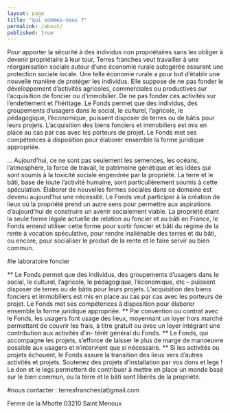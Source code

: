 ```yaml
---
layout: page
title: "qui sommes-nous ?"
permalink: /about/
published: true
---
```






Pour apporter la sécurité à des individus non propriétaires sans les obliger à devenir propriétaire à leur tour, Terres franches veut travailler à une réorganisation sociale autour d’une économie rurale autogérée assurant une protection sociale locale.
Une telle économie rurale a pour but d’établir une nouvelle manière de protéger les individus. Elle suppose de ne pas fonder le développement d’activités agricoles, commerciales ou productives sur l’acquisition de foncier ou d’immobilier. De ne pas fonder ces activités sur l’endettement et l’héritage.
Le Fonds permet que des individus, des groupements d’usagers dans le social, le culturel, l’agricole, le pédagogique, l’économique, puissent disposer de terres ou de bâtis pour leurs projets. L’acquisition des biens fonciers et immobiliers est mis en place au cas par cas avec les porteurs de projet. Le Fonds met ses compétences à disposition pour élaborer ensemble la forme juridique appropriée.

... Aujourd’hui, ce ne sont pas seulement les semences, les océans, l’atmosphère, la force de travail, le patrimoine génétique et les idées qui sont soumis à la toxicité sociale engendrée par la propriété. La terre et le bâti, base de toute l’activité humaine, sont particulièrement soumis à cette spéculation. Élaborer de nouvelles formes sociales dans ce domaine est devenu aujourd’hui une nécessité. Le Fonds veut participer à la création de lieux où la propriété prend un autre sens pour permettre aux aspirations d’aujourd’hui de construire un avenir socialement viable. La propriété étant la seule forme légale actuelle de relation au foncier et au bâti en France, le Fonds entend utiliser cette forme pour sortir foncier et bâti du régime de la rente à vocation spéculative, pour rendre inaliénable des terres et du bâti, ou encore, pour socialiser le produit de la rente et le faire servir au bien commun. 


#le laboratoire foncier 

** Le Fonds permet que des individus, des groupements d’usagers dans le social, le culturel, l’agricole, le pédagogique, l’économique, etc – puissent disposer de terres ou de bâtis pour leurs projets. L’acquisition des biens fonciers et immobiliers est mis en place au cas par cas avec les porteurs de projet. Le Fonds met ses compétences à disposition pour élaborer ensemble la forme juridique appropriée. 
** Par convention ou contrat avec le Fonds, les usagers font usage des lieux, moyennant un loyer hors marché permettant de couvrir les frais, à titre gratuit ou avec un loyer intégrant une contribution aux activités d’in- térêt général du Fonds. 
** Le Fonds, qui accompagne les projets, s’efforce de laisser le plus de marge de manoeuvre possible aux usagers et n’intervient que si nécessaire. 
** Si les activités ou projets échouent, le Fonds assure la transition des lieux vers d’autres activités et projets. 
Soutenez des projets d’installation par vos dons et legs ! Le don et le legs permettent de contribuer à mettre en place un monde basé sur le bien commun, ou la terre et le bâti sont libérés de la propriété. 


#nous contacter : 
terresfranches(at)gmail.com

Ferme de la Mhotte
03210 Saint Menoux
